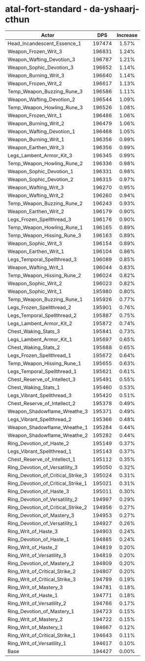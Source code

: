 # atal-fort-standard - da-yshaarj-cthun
| Actor | DPS | Increase |
|---|:---:|:---:|
|Head_Incandescent_Essence_1|197474|1.57%|
|Weapon_Frozen_Writ_3|196831|1.24%|
|Weapon_Wafting_Devotion_3|196787|1.21%|
|Weapon_Sophic_Devotion_3|196652|1.14%|
|Weapon_Burning_Writ_3|196640|1.14%|
|Weapon_Frozen_Writ_2|196617|1.13%|
|Temp_Weapon_Buzzing_Rune_3|196586|1.11%|
|Weapon_Wafting_Devotion_2|196544|1.09%|
|Temp_Weapon_Howling_Rune_3|196526|1.08%|
|Weapon_Frozen_Writ_1|196486|1.06%|
|Weapon_Burning_Writ_2|196479|1.06%|
|Weapon_Wafting_Devotion_1|196468|1.05%|
|Weapon_Burning_Writ_1|196356|0.99%|
|Weapon_Earthen_Writ_3|196356|0.99%|
|Legs_Lambent_Armor_Kit_3|196345|0.99%|
|Temp_Weapon_Howling_Rune_2|196336|0.98%|
|Weapon_Sophic_Devotion_1|196331|0.98%|
|Weapon_Sophic_Devotion_2|196315|0.97%|
|Weapon_Wafting_Writ_3|196270|0.95%|
|Weapon_Wafting_Writ_2|196260|0.94%|
|Temp_Weapon_Buzzing_Rune_2|196243|0.93%|
|Weapon_Earthen_Writ_2|196179|0.90%|
|Legs_Frozen_Spellthread_3|196176|0.90%|
|Temp_Weapon_Howling_Rune_1|196165|0.89%|
|Temp_Weapon_Hissing_Rune_3|196163|0.89%|
|Weapon_Sophic_Writ_3|196154|0.89%|
|Weapon_Earthen_Writ_1|196104|0.86%|
|Legs_Temporal_Spellthread_3|196089|0.85%|
|Weapon_Wafting_Writ_1|196044|0.83%|
|Temp_Weapon_Hissing_Rune_2|196024|0.82%|
|Weapon_Sophic_Writ_2|196023|0.82%|
|Weapon_Sophic_Writ_1|195980|0.80%|
|Temp_Weapon_Buzzing_Rune_1|195926|0.77%|
|Legs_Frozen_Spellthread_2|195901|0.76%|
|Legs_Temporal_Spellthread_2|195887|0.75%|
|Legs_Lambent_Armor_Kit_2|195872|0.74%|
|Chest_Waking_Stats_3|195841|0.73%|
|Legs_Lambent_Armor_Kit_1|195697|0.65%|
|Chest_Waking_Stats_2|195688|0.65%|
|Legs_Frozen_Spellthread_1|195672|0.64%|
|Temp_Weapon_Hissing_Rune_1|195655|0.63%|
|Legs_Temporal_Spellthread_1|195621|0.61%|
|Chest_Reserve_of_Intellect_3|195491|0.55%|
|Chest_Waking_Stats_1|195460|0.53%|
|Legs_Vibrant_Spellthread_3|195420|0.51%|
|Chest_Reserve_of_Intellect_2|195378|0.49%|
|Weapon_Shadowflame_Wreathe_3|195371|0.49%|
|Legs_Vibrant_Spellthread_2|195366|0.48%|
|Weapon_Shadowflame_Wreathe_1|195284|0.44%|
|Weapon_Shadowflame_Wreathe_2|195282|0.44%|
|Ring_Devotion_of_Haste_2|195149|0.37%|
|Legs_Vibrant_Spellthread_1|195143|0.37%|
|Chest_Reserve_of_Intellect_1|195112|0.35%|
|Ring_Devotion_of_Versatility_3|195050|0.32%|
|Ring_Devotion_of_Critical_Strike_3|195024|0.31%|
|Ring_Devotion_of_Critical_Strike_1|195021|0.31%|
|Ring_Devotion_of_Haste_3|195011|0.30%|
|Ring_Devotion_of_Versatility_2|194997|0.29%|
|Ring_Devotion_of_Critical_Strike_2|194956|0.27%|
|Ring_Devotion_of_Mastery_3|194953|0.27%|
|Ring_Devotion_of_Versatility_1|194927|0.26%|
|Ring_Writ_of_Haste_3|194903|0.24%|
|Ring_Devotion_of_Haste_1|194885|0.24%|
|Ring_Writ_of_Haste_2|194819|0.20%|
|Ring_Writ_of_Versatility_3|194819|0.20%|
|Ring_Devotion_of_Mastery_2|194809|0.20%|
|Ring_Writ_of_Critical_Strike_2|194807|0.20%|
|Ring_Writ_of_Critical_Strike_3|194789|0.19%|
|Ring_Writ_of_Mastery_3|194781|0.18%|
|Ring_Writ_of_Haste_1|194771|0.18%|
|Ring_Writ_of_Versatility_2|194766|0.17%|
|Ring_Devotion_of_Mastery_1|194723|0.15%|
|Ring_Writ_of_Mastery_2|194722|0.15%|
|Ring_Writ_of_Mastery_1|194667|0.12%|
|Ring_Writ_of_Critical_Strike_1|194643|0.11%|
|Ring_Writ_of_Versatility_1|194617|0.10%|
|Base|194427|0.00%|
